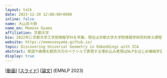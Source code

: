 ```yaml
---
layout: talk
date: 2023-12-20 12:00:00+0900
inline: false
name: 大山百々勢
name_en: Momose Oyama
affiliation: 京都大学
bio: 2022年に京都大学工学部情報学科を卒業。現在は京都大学大学院情報学研究科修士課程に在籍中。埋め込み空間の理解に関する研究に従事。
website: https://momoseoyama.github.io/
topic: Discovering Universal Geometry in Embeddings with ICA
abstract: 単語や画像を数百次元のベクトルで表現する埋め込み表現はNLPをはじめ機械学習の様々な場面で使われていますが、高次元の埋め込み表現の視覚的な理解が難しいことが問題となります。独立成分分析（ICA）とはデータを独立な成分に分解する統計の手法で、ICAを使うと単語や画像の埋め込みに存在する「解釈可能なトゲ」を見つけることができます。そして、この「解釈可能なトゲ」は異なる言語の埋め込みや画像の埋め込みなど様々な埋め込みに共通して存在することもわかりました。今回のトークでは、ICAで明らかになる埋め込みの普遍的な形状について、具体例を多く使いながらお伝えしたいと思います。
display: true
---
```

[[動画]](https://youtu.be/vl2NbNI9DEU?feature=shared) [[スライド]](https://speakerdeck.com/momoseoyama/discovering-universal-geometry-in-embeddings-with-ica) [[論文]](https://arxiv.org/abs/2305.13175) (EMNLP 2023)

